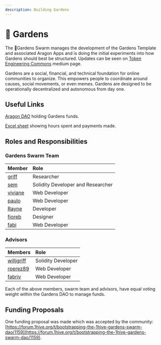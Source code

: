 ```yaml
---
description: Building Gardens
---
```


# 🌻 Gardens

The 🌻Gardens Swarm manages the development of the Gardens Template and associated Aragon Apps and is doing the initial experiments into how Gardens should best be structured. Updates can be seen on [Token Engineering Commons](https://tecommons.medium.com/) medium page.

Gardens are a social, financial, and technical foundation for online communities to organize. This empowers people to coordinate around causes, social movements, or even memes. Gardens are designed to be operationally decentralized and autonomous from day one.

## Useful Links 

[Aragon DAO](https://aragon.1hive.org/#/gardensswarm/) holding Gardens funds.

[Excel sheet](https://docs.google.com/spreadsheets/d/1oRDecU-weSTOLv061N5O7VAJcDfU5XGqmu21ntTXOos/edit#gid=1361585578%20) showing hours spent and payments made.

## Roles and Responsibilities

### Gardens Swarm Team

| Member | Role |
| :--- | :--- |
| [griff](https://github.com/griffgreen) | Researcher |
| [sem](https://github.com/sembrestels) | Solidity Developer and Researcher |
| [viviane](https://github.com/vivianedias) | Web Developer |
| [paulo](https://github.com/pjcolombo) | Web Developer |
| [Rayne](https://github.com/anthonyoliai) | Developer |
| [fioreb](https://forum.1hive.org/u/fioreb) | Designer |
| [fabi](https://github.com/famole/) | Web Developer |

### Advisors

| Members | Role |
| :--- | :--- |
| [willjgriff](https://github.com/willjgriff) | Solidity Developer |
| [rperez89](https://github.com/rperez89) | Web Developer |
| [fabriv](https://github.com/fabriziovigevani) | Web Developer |

Each of the above members, swarm team and advisors, have equal voting weight within the Gardens DAO to manage funds.

## Funding Proposals

One funding proposal was made which was accepted by the community: [https://forum.1hive.org/t/bootstrapping-the-1hive-gardens-swarm-dao/1159](https://forum.1hive.org/t/bootstrapping-the-1hive-gardens-swarm-dao/1159).

